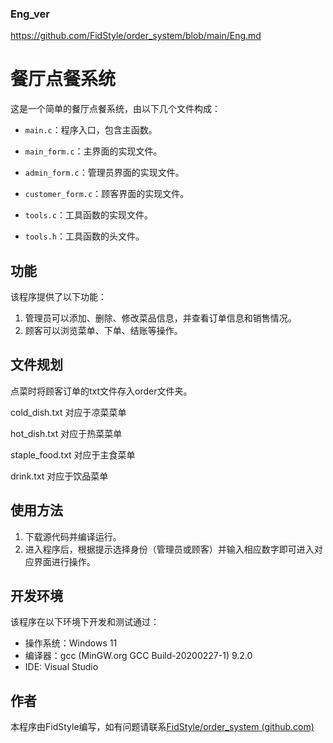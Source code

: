 ### Eng_ver
https://github.com/FidStyle/order_system/blob/main/Eng.md
# 餐厅点餐系统

这是一个简单的餐厅点餐系统，由以下几个文件构成：

- `main.c`：程序入口，包含主函数。
- `main_form.c`：主界面的实现文件。

- `admin_form.c`：管理员界面的实现文件。
- `customer_form.c`：顾客界面的实现文件。
- `tools.c`：工具函数的实现文件。
- `tools.h`：工具函数的头文件。

## 功能

该程序提供了以下功能：

1. 管理员可以添加、删除、修改菜品信息，并查看订单信息和销售情况。
2. 顾客可以浏览菜单、下单、结账等操作。

## 文件规划

点菜时将顾客订单的txt文件存入order文件夹。

cold_dish.txt 对应于凉菜菜单

hot_dish.txt 对应于热菜菜单

staple_food.txt 对应于主食菜单

drink.txt 对应于饮品菜单

## 使用方法

1. 下载源代码并编译运行。
2. 进入程序后，根据提示选择身份（管理员或顾客）并输入相应数字即可进入对应界面进行操作。

## 开发环境

该程序在以下环境下开发和测试通过：

- 操作系统：Windows 11
- 编译器：gcc (MinGW.org GCC Build-20200227-1) 9.2.0
- IDE: Visual Studio

## 作者

本程序由FidStyle编写，如有问题请联系[FidStyle/order_system (github.com)](https://github.com/FidStyle/order_system)


